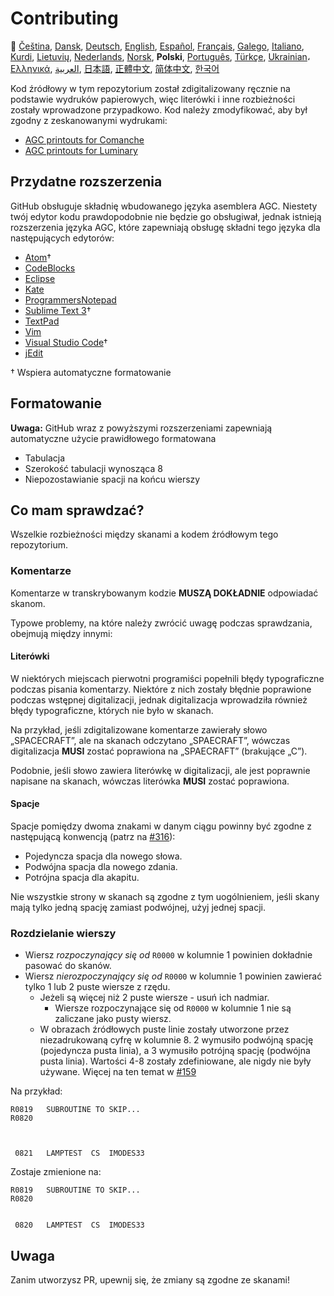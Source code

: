 # Contributing

🎌
[Čeština][CZ],
[Dansk][DA],
[Deutsch][DE],
[English][EN],
[Español][ES],
[Français][FR],
[Galego][GL],
[Italiano][IT],
[Kurdi][KU],
[Lietuvių][LT],
[Nederlands][NL],
[Norsk][NO],
**Polski**,
[Português][PT_BR],
[Türkçe][TR],
[Ukrainian][UA]،
[Ελληνικά][GR],
[العربية][AR],
[日本語][JA],
[正體中文][ZH_TW],
[简体中文][ZH_CN],
[한국어][KO_KR]

[AR]:CONTRIBUTING.ar.md
[CZ]:CONTRIBUTING.cz.md
[DA]:CONTRIBUTING.da.md
[DE]:CONTRIBUTING.de.md
[EN]:CONTRIBUTING.md
[ES]:CONTRIBUTING.es.md
[FR]:CONTRIBUTING.fr.md
[GL]:CONTRIBUTING.gl.md
[GR]:CONTRIBUTING.gr.md
[IT]:CONTRIBUTING.it.md
[JA]:CONTRIBUTING.ja.md
[KO_KR]:CONTRIBUTING.ko_kr.md
[KU]:CONTRIBUTING.ku.md
[LT]:CONTRIBUTING.lt.md
[NL]:CONTRIBUTING.nl.md
[NO]:CONTRIBUTING.no.md
[PL]:CONTRIBUTING.pl.md
[PT_BR]:CONTRIBUTING.pt_br.md
[TR]:CONTRIBUTING.tr.md
[UA]:CONTRIBUTING.ua.md
[ZH_CN]:CONTRIBUTING.zh_cn.md
[ZH_TW]:CONTRIBUTING.zh_tw.md

Kod źródłowy w tym repozytorium został zdigitalizowany ręcznie na podstawie wydruków papierowych, więc literówki i inne rozbieżności zostały wprowadzone przypadkowo. Kod należy zmodyfikować, aby był zgodny z zeskanowanymi wydrukami:

- [AGC printouts for Comanche][8]
- [AGC printouts for Luminary][9]

## Przydatne rozszerzenia

GitHub obsługuje składnię wbudowanego języka asemblera AGC. Niestety twój edytor kodu prawdopodobnie nie będzie go obsługiwał, jednak istnieją rozszerzenia języka AGC, które zapewniają obsługę składni tego języka dla następujących edytorów:

- [Atom][Atom]†
- [CodeBlocks][CodeBlocks]
- [Eclipse][Eclipse]
- [Kate][Kate]
- [ProgrammersNotepad][ProgrammersNotepad]
- [Sublime Text 3][Sublime Text]†
- [TextPad][TextPad]
- [Vim][Vim]
- [Visual Studio Code][VisualStudioCode]†
- [jEdit][jEdit]

† Wspiera automatyczne formatowanie

[Atom]:https://github.com/Alhadis/language-agc
[CodeBlocks]:https://github.com/virtualagc/virtualagc/tree/master/Contributed/SyntaxHighlight/CodeBlocks
[Eclipse]:https://github.com/virtualagc/virtualagc/tree/master/Contributed/SyntaxHighlight/Eclipse
[Kate]:https://github.com/virtualagc/virtualagc/tree/master/Contributed/SyntaxHighlight/Kate
[ProgrammersNotepad]:https://github.com/virtualagc/virtualagc/tree/master/Contributed/SyntaxHighlight/ProgrammersNotepad
[Sublime Text]:https://github.com/jimlawton/AGC-Assembly
[TextPad]:https://github.com/virtualagc/virtualagc/tree/master/Contributed/SyntaxHighlight/TextPad
[Vim]:https://github.com/wsdjeg/vim-assembly
[VisualStudioCode]:https://github.com/wopian/agc-assembly
[jEdit]:https://github.com/virtualagc/virtualagc/tree/master/Contributed/SyntaxHighlight/jEdit

## Formatowanie

**Uwaga:** GitHub wraz z powyższymi rozszerzeniami zapewniają automatyczne użycie prawidłowego formatowana

- Tabulacja
- Szerokość tabulacji wynosząca 8
- Niepozostawianie spacji na końcu wierszy

## Co mam sprawdzać?

Wszelkie rozbieżności między skanami a kodem źródłowym tego repozytorium.

### Komentarze

Komentarze w transkrybowanym kodzie **MUSZĄ DOKŁADNIE** odpowiadać skanom.

Typowe problemy, na które należy zwrócić uwagę podczas sprawdzania, obejmują między innymi:

#### Literówki

W niektórych miejscach pierwotni programiści popełnili błędy typograficzne podczas pisania komentarzy. Niektóre z nich zostały błędnie poprawione podczas wstępnej digitalizacji, jednak digitalizacja wprowadziła również błędy typograficzne, których nie było w skanach.

Na przykład, jeśli zdigitalizowane komentarze zawierały słowo „SPACECRAFT”, ale na skanach odczytano „SPAECRAFT”, wówczas digitalizacja **MUSI** zostać poprawiona na „SPAECRAFT” (brakujące „C”).

Podobnie, jeśli słowo zawiera literówkę w digitalizacji, ale jest poprawnie napisane na skanach, wówczas literówka **MUSI** zostać poprawiona.

#### Spacje

Spacje pomiędzy dwoma znakami w danym ciągu powinny być zgodne z następującą konwencją (patrz na [#316][10]):

- Pojedyncza spacja dla nowego słowa.
- Podwójna spacja dla nowego zdania.
- Potrójna spacja dla akapitu.

Nie wszystkie strony w skanach są zgodne z tym uogólnieniem, jeśli skany mają tylko jedną spację zamiast podwójnej, użyj jednej spacji.

### Rozdzielanie wierszy

- Wiersz *rozpoczynający się od* `R0000` w kolumnie 1 powinien dokładnie pasować do skanów.
- Wiersz *nierozpoczynający się od* `R0000` w kolumnie 1 powinien zawierać tylko 1 lub 2 puste wiersze z rzędu.
  - Jeżeli są więcej niż 2 puste wiersze - usuń ich nadmiar.
    - Wiersze rozpoczynające się od `R0000` w kolumnie 1 nie są zaliczane jako pusty wiersz.
  - W obrazach źródłowych puste linie zostały utworzone przez niezadrukowaną cyfrę w kolumnie 8. 2 wymusiło podwójną spację (pojedyncza pusta linia), a 3 wymusiło potrójną spację (podwójna pusta linia). Wartości 4-8 zostały zdefiniowane, ale nigdy nie były używane. Więcej na ten temat w [#159][7]

Na przykład:

```plain
R0819   SUBROUTINE TO SKIP...
R0820



 0821   LAMPTEST  CS  IMODES33
```

Zostaje zmienione na:

```plain
R0819   SUBROUTINE TO SKIP...
R0820


 0820   LAMPTEST  CS  IMODES33
```

## Uwaga

Zanim utworzysz PR, upewnij się, że zmiany są zgodne ze skanami!

[0]:https://github.com/chrislgarry/Apollo-11/pull/new/master
[1]:http://www.ibiblio.org/apollo/ScansForConversion/Luminary099/
[2]:http://www.ibiblio.org/apollo/ScansForConversion/Comanche055/
[6]:https://github.com/wopian/agc-assembly#user-settings
[7]:https://github.com/chrislgarry/Apollo-11/issues/159
[8]:http://www.ibiblio.org/apollo/ScansForConversion/Comanche055/
[9]:http://www.ibiblio.org/apollo/ScansForConversion/Luminary099/
[10]:https://github.com/chrislgarry/Apollo-11/pull/316#pullrequestreview-102892741

